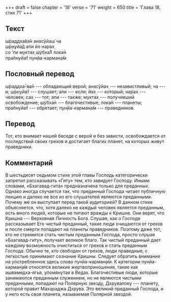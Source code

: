+++
draft = false
chapter = '18'
verse = '71'
weight = 650
title = 'Глава 18, стих 71'
+++
## Текст

ш́раддха̄ва̄н анасӯйаш́ ча  
ш́р̣н̣уйа̄д апи йо нарах̣  
со ’пи муктах̣ ш́убха̄л̐ лока̄н  
пра̄пнуйа̄т пун̣йа-карман̣а̄м

## Пословный перевод

ш́раддха̄-ва̄н --- обладающий верой; анасӯйах̣ --- независтливый; ча --- и;
ш́р̣н̣уйа̄т --- слушает; апи --- если; йах̣ --- который; нарах̣ --- человек;
сах̣ --- тот; апи --- также; муктах̣ --- получивший освобождение; ш́убха̄н
--- благочестивые; лока̄н --- планеты; пра̄пнуйа̄т --- обретает;
пун̣йа-карман̣а̄м --- праведников.

## Перевод

Тот, кто внимает нашей беседе с верой и без зависти, освобождается от
последствий своих грехов и достигает благих планет, на которых живут
праведники.

## Комментарий

В шестьдесят седьмом стихе этой главы Господь категорически запретил
рассказывать «Гиту» тем, кто завидует Господу. Иными словами,
«Бхагавад-гита» предназначена только для преданных. Однако иногда
случается так, что преданный Господа читает публичную лекцию и далеко не
все из его слушателей являются преданными. Почему же он выступает перед
такой аудиторией? В данном стихе объясняется, что, хотя далеко не каждый
человек является преданным, есть много людей, которые не питают вражды к
Кришне. Они верят, что Кришна --- Верховная Личность Бога. Слушая, как о
Господе рассказывает Его чистый преданный, такие люди очищаются от
грехов и после смерти попадают на планеты праведников. Поэтому даже тот,
кто не стремится стать чистым преданным Господа, просто слушая
«Бхагавад-гиту», получает великое благо. Так чистый преданный дает
каждому возможность очиститься от грехов и стать преданным Господа.
Обычно те, кто свободен от грехов, люди праведные, с легкостью принимают
сознание Кришны. Следует обратить внимание на употребленное здесь слово
пун̣йа-карман̣а̄м. К категории пун̣йа-карман̣а̄м относятся великие
жертвоприношения, такие как ашвамедха-ягья, упомянутая в Ведах.
Благочестивые люди, которые занимаются преданным служением, но не
являются чистыми преданными, попадают на Полярную звезду, Дхрувалоку ---
планету, которой правит Махараджа Дхрува. Это великий преданный Господа,
и у него есть своя планета, называемая Полярной звездой.

